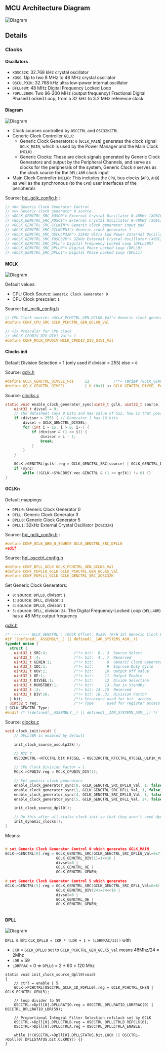 ## MCU Architecture Diagram

![Diagram](https://raw.githubusercontent.com/shazz/MicroPython-CircuitPython-Experiments/master/wiki/images/pygamer/diagram.png)

## Details

### Clocks

#### Oscillators

 * `XOSC32K`: 32.768 kHz crystal oscillator
 * `XOSC`: Up to two 8 MHz to 48 MHz crystal oscillator
 * `OSCULP32K`: 32.768 kHz ultra low-power internal oscillator
 * `DFLL48M`: 48 MHz Digital Frequency Locked Loop
 * `FDPLL200M`: Two 96-200 MHz (output frequency) Fractional Digital Phased Locked Loop, from a 32 kHz to 3.2 MHz reference clock

#### Diagram

![Diagram](https://raw.githubusercontent.com/shazz/MicroPython-CircuitPython-Experiments/master/wiki/images/pygamer/samd51_clks.png)

 * Clock sources controlled by `OSCCTRL` and `OSC32KCTRL`
 * Generic Clock Controller `GCLK`:
   * Generic Clock Generators: `0` (`GCLK_MAIN`) generates the clock signal `GCLK_MAIN`, which is used by the Power Manager and the Main Clock (`MCLK`)
   * Generic Clocks: These are clock signals generated by Generic Clock Generators and output by the Peripheral Channels, and serve as clocks for the peripherals of the system, Generic Clock `0` serves as the clock source for the `DFLL48M` clock input
 * Main Clock Controller (`MCLK`): This includes the `CPU`, bus clocks (`APB`, `AHB`) as well as the synchronous (to the `CPU`) user interfaces of the peripherals  
   
Source: [hpl_gclk_config.h](https://github.com/adafruit/circuitpython/blob/master/ports/atmel-samd/asf4_conf/samd51/hpl_gclk_config.h)  : 
````C
// <h> Generic Clock Generator Control
// <y> Generic clock generator 0 source
// <GCLK_GENCTRL_SRC_XOSC0"> External Crystal Oscillator 8-48MHz (XOSC0)
// <GCLK_GENCTRL_SRC_XOSC1"> External Crystal Oscillator 8-48MHz (XOSC1)
// <GCLK_GENCTRL_SRC_GCLKIN"> Generic clock generator input pad
// <GCLK_GENCTRL_SRC_GCLKGEN1"> Generic clock generator 1
// <GCLK_GENCTRL_SRC_OSCULP32K"> 32kHz Ultra Low Power Internal Oscillator (OSCULP32K)
// <GCLK_GENCTRL_SRC_XOSC32K"> 32kHz External Crystal Oscillator (XOSC32K)
// <GCLK_GENCTRL_SRC_DFLL"> Digital Frequency Locked Loop (DFLL48M)
// <GCLK_GENCTRL_SRC_DPLL0"> Digital Phase Locked Loop (DPLL0)
// <GCLK_GENCTRL_SRC_DPLL1"> Digital Phase Locked Loop (DPLL1)
````

#### MCLK

![Diagram](https://raw.githubusercontent.com/shazz/MicroPython-CircuitPython-Experiments/master/wiki/images/pygamer/mclk.png)

Default values:
 * CPU Clock Source: `Generic Clock Generator 0`
 * CPU Clock prescaler: `1`

Source: [hpl_mclk_config.h](https://github.com/adafruit/circuitpython/blob/master/ports/atmel-samd/asf4_conf/samd51/hpl_mclk_config.h)
````C
// CPU Clock source: <GCLK_PCHCTRL_GEN_GCLK0_Val"> Generic clock generator 0
#define CONF_CPU_SRC GCLK_PCHCTRL_GEN_GCLK0_Val

// <i> Prescalar for CPU clock
// <MCLK_CPUDIV_DIV_DIV1_Val"> 1
#define CONF_MCLK_CPUDIV MCLK_CPUDIV_DIV_DIV1_Val
````

#### Clocks init

Default Division Selection = 1 (only used if divisor > 255) else = `0`

Source: [gclk.h](https://github.com/adafruit/asf4/blob/039b5f3bbc3f4ba4421e581db290560d59fef625/samd51/include/component/gclk.h)
````C
#define GCLK_GENCTRL_DIVSEL_Pos     12           /**< \brief (GCLK_GENCTRL) Divide Selection */
#define GCLK_GENCTRL_DIVSEL         (_U_(0x1) << GCLK_GENCTRL_DIVSEL_Pos)
````

Source: [clocks.c](https://github.com/adafruit/samd-peripherals/blob/83a4759d186574d8034435cd2303def85e4ed793/samd/samd51/clocks.c)
````C
static void enable_clock_generator_sync(uint8_t gclk, uint32_t source, uint16_t divisor, bool sync) {
    uint32_t divsel = 0;
    // The datasheet says 8 bits and max value of 512, how is that possible?
    if (divisor > 255) { // Generator 1 has 16 bits
        divsel = GCLK_GENCTRL_DIVSEL;
        for (int i = 15; i > 0; i--) {
            if (divisor & (1 << i)) {
                divisor = i - 1;
                break;
            }
        }
    }

    GCLK->GENCTRL[gclk].reg = GCLK_GENCTRL_SRC(source) | GCLK_GENCTRL_DIV(divisor) | divsel | GCLK_GENCTRL_OE | GCLK_GENCTRL_GENEN;
    if (sync)
        while ((GCLK->SYNCBUSY.vec.GENCTRL & (1 << gclk)) != 0) {}
}
````

#### GCLKn

Default mappings:
 * `DPLL0`: Generic Clock Generator 0
 * `DFLL`: Generic Clock Generator 3
 * `DPLL0`: Generic Clock Generator 5
 * `DPLL1`: 32kHz External Crystal Oscillator (`XOSC32K`)

Source: [hpl_gclk_config.h](https://github.com/adafruit/circuitpython/blob/master/ports/atmel-samd/asf4_conf/samd51/hpl_gclk_config.h)  : 
````C
#define CONF_GCLK_GEN_0_SOURCE GCLK_GENCTRL_SRC_DPLL0
#edif
````

Source: [hpl_oscctrl_config.h](https://github.com/adafruit/circuitpython/blob/master/ports/atmel-samd/asf4_conf/samd51/hpl_oscctrl_config.h)
````C
#define CONF_DFLL_GCLK GCLK_PCHCTRL_GEN_GCLK3_Val
#define CONF_FDPLL0_GCLK GCLK_PCHCTRL_GEN_GCLK5_Val
#define CONF_FDPLL1_GCLK GCLK_GENCTRL_SRC_XOSC32K
````

Set Generic Clock Generators:
 * `0`: source: `DPLL0`, divisor: `1`
 * `1`: source: `DFLL`, divisor: `1`
 * `4`: source: `DPLL0`, divisor: `1`
 * `5`: source: `DFLL`, divisor: `24`. The Digital Frequency-Locked Loop (`DFLL48M`) has a 48 MHz output frequency

[gclk.h](https://github.com/adafruit/asf4/blob/039b5f3bbc3f4ba4421e581db290560d59fef625/samd51/include/component/gclk.h) 
````C
/* -------- GCLK_GENCTRL : (GCLK Offset: 0x20) (R/W 32) Generic Clock Generator Control -------- */
#if !(defined(__ASSEMBLY__) || defined(__IAR_SYSTEMS_ASM__))
typedef union {
  struct {
    uint32_t SRC:4;            /*!< bit:  0.. 3  Source Select                      */
    uint32_t :4;               /*!< bit:  4.. 7  Reserved                           */
    uint32_t GENEN:1;          /*!< bit:      8  Generic Clock Generator Enable     */
    uint32_t IDC:1;            /*!< bit:      9  Improve Duty Cycle                 */
    uint32_t OOV:1;            /*!< bit:     10  Output Off Value                   */
    uint32_t OE:1;             /*!< bit:     11  Output Enable                      */
    uint32_t DIVSEL:1;         /*!< bit:     12  Divide Selection                   */
    uint32_t RUNSTDBY:1;       /*!< bit:     13  Run in Standby                     */
    uint32_t :2;               /*!< bit: 14..15  Reserved                           */
    uint32_t DIV:16;           /*!< bit: 16..31  Division Factor                    */
  } bit;                       /*!< Structure used for bit  access                  */
  uint32_t reg;                /*!< Type      used for register access              */
} GCLK_GENCTRL_Type;
#endif /* !(defined(__ASSEMBLY__) || defined(__IAR_SYSTEMS_ASM__)) */
````

Source: [clocks.c](https://github.com/adafruit/samd-peripherals/blob/83a4759d186574d8034435cd2303def85e4ed793/samd/samd51/clocks.c)
````C
void clock_init(void) {
    // DFLL48M is enabled by default

    init_clock_source_osculp32k();

    // RTC ?
    OSC32KCTRL->RTCCTRL.bit.RTCSEL = OSC32KCTRL_RTCCTRL_RTCSEL_ULP1K_Val;
  
    // CPU Clock Division Factor = 1
    MCLK->CPUDIV.reg = MCLK_CPUDIV_DIV(1);

    // Set generic clock generators
    enable_clock_generator_sync(0, GCLK_GENCTRL_SRC_DPLL0_Val, 1, false);
    enable_clock_generator_sync(1, GCLK_GENCTRL_SRC_DFLL_Val, 1, false);
    enable_clock_generator_sync(4, GCLK_GENCTRL_SRC_DPLL0_Val, 1, false);
    enable_clock_generator_sync(5, GCLK_GENCTRL_SRC_DFLL_Val, 24, false);

    init_clock_source_dpll0();

    // Do this after all static clock init so that they aren't used dynamically.
    init_dynamic_clocks();
}
````

Means:
````C

# set Generic Clock Generator Control 0 which generates GCLK_MAIN
GCLK->GENCTRL[0].reg = GCLK_GENCTRL_SRC(GCLK_GENCTRL_SRC_DPLL0_Val=0x7) | 
                       GCLK_GENCTRL_DIV(1)=1<<16 | 
                       divsel=0 | 
                       GCLK_GENCTRL_OE | 
                       GCLK_GENCTRL_GENEN;
                       
# set Generic Clock Generator Control 5 which generates
GCLK->GENCTRL[5].reg = GCLK_GENCTRL_SRC(GCLK_GENCTRL_SRC_DFLL_Val=0x6) | 
                       GCLK_GENCTRL_DIV(24)=24<<16 | 
                       divsel=0 | 
                       GCLK_GENCTRL_OE | 
                       GCLK_GENCTRL_GENEN;                       
                       
````    


#### DPLL

![Diagram](https://raw.githubusercontent.com/shazz/MicroPython-CircuitPython-Experiments/master/wiki/images/pygamer/dpll.png)

`DPLL 0` init: `CLK_DPLL0 = CKR * (LDR + 1 + (LDRFRAC/32))` with
 * `CKR` = `GCLK_DPLL0` set to `GCLK_PCHCTRL_GEN_GCLK5_Val` means 48Mhz/24 = 2Mhz
 * `LDR` = 59
 * `LDRFRAC` = 0
 => `DPLL0` = 2 * 60 = 120 Mhz

````
static void init_clock_source_dpll0(void)
{
    // ctrl = enable | 5
    GCLK->PCHCTRL[OSCCTRL_GCLK_ID_FDPLL0].reg = GCLK_PCHCTRL_CHEN | GCLK_PCHCTRL_GEN(5);
    
    // loop divider to 59
    OSCCTRL->Dpll[0].DPLLRATIO.reg = OSCCTRL_DPLLRATIO_LDRFRAC(0) | OSCCTRL_DPLLRATIO_LDR(59);
    
    // Proportional Integral Filter Selection refclock set by GCLK
    OSCCTRL->Dpll[0].DPLLCTRLB.reg = OSCCTRL_DPLLCTRLB_REFCLK(0);
    OSCCTRL->Dpll[0].DPLLCTRLA.reg = OSCCTRL_DPLLCTRLA_ENABLE;

    while (!(OSCCTRL->Dpll[0].DPLLSTATUS.bit.LOCK || OSCCTRL->Dpll[0].DPLLSTATUS.bit.CLKRDY)) {}
}
````
